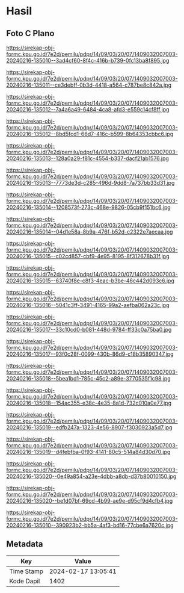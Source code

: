 # Hasil

## Foto C Plano

https://sirekap-obj-formc.kpu.go.id/7e2d/pemilu/pdpr/14/09/03/20/07/1409032007003-20240216-135010--3ad4cf60-8f4c-416b-b739-0fc13ba8f895.jpg

https://sirekap-obj-formc.kpu.go.id/7e2d/pemilu/pdpr/14/09/03/20/07/1409032007003-20240216-135011--ce3debff-0b3d-4418-a564-c787be8c842a.jpg

https://sirekap-obj-formc.kpu.go.id/7e2d/pemilu/pdpr/14/09/03/20/07/1409032007003-20240216-135012--7a4a6a49-6484-4ca8-afd3-e559c14cf8ff.jpg

https://sirekap-obj-formc.kpu.go.id/7e2d/pemilu/pdpr/14/09/03/20/07/1409032007003-20240216-135012--8bd5fcd1-66d7-416c-b599-8b64353cbbc6.jpg

https://sirekap-obj-formc.kpu.go.id/7e2d/pemilu/pdpr/14/09/03/20/07/1409032007003-20240216-135013--128a0a29-f81c-4554-b337-dacf21ab1576.jpg

https://sirekap-obj-formc.kpu.go.id/7e2d/pemilu/pdpr/14/09/03/20/07/1409032007003-20240216-135013--7773de3d-c285-496d-9dd8-7a737bb33d31.jpg

https://sirekap-obj-formc.kpu.go.id/7e2d/pemilu/pdpr/14/09/03/20/07/1409032007003-20240216-135014--1208573f-273c-468e-9826-05cb9f151bc6.jpg

https://sirekap-obj-formc.kpu.go.id/7e2d/pemilu/pdpr/14/09/03/20/07/1409032007003-20240216-135014--04d1e58a-8b9a-476f-b52d-c2322e7aecaa.jpg

https://sirekap-obj-formc.kpu.go.id/7e2d/pemilu/pdpr/14/09/03/20/07/1409032007003-20240216-135015--c02cd857-cbf9-4e95-8195-8f312678b31f.jpg

https://sirekap-obj-formc.kpu.go.id/7e2d/pemilu/pdpr/14/09/03/20/07/1409032007003-20240216-135015--63740f8e-c8f3-4eac-b3be-46c442d093c6.jpg

https://sirekap-obj-formc.kpu.go.id/7e2d/pemilu/pdpr/14/09/03/20/07/1409032007003-20240216-135016--5041c3ff-3491-4165-99a2-aefba062a23c.jpg

https://sirekap-obj-formc.kpu.go.id/7e2d/pemilu/pdpr/14/09/03/20/07/1409032007003-20240216-135017--33c10cd0-b081-448d-9784-ff33c0a75ba0.jpg

https://sirekap-obj-formc.kpu.go.id/7e2d/pemilu/pdpr/14/09/03/20/07/1409032007003-20240216-135017--93f0c28f-0099-430b-86d9-c18b35890347.jpg

https://sirekap-obj-formc.kpu.go.id/7e2d/pemilu/pdpr/14/09/03/20/07/1409032007003-20240216-135018--5bea1bd1-785c-45c2-a89e-3770535f1c98.jpg

https://sirekap-obj-formc.kpu.go.id/7e2d/pemilu/pdpr/14/09/03/20/07/1409032007003-20240216-135018--154ac355-e38c-4e35-8a1d-732c010a0e77.jpg

https://sirekap-obj-formc.kpu.go.id/7e2d/pemilu/pdpr/14/09/03/20/07/1409032007003-20240216-135019--edfb247a-1323-4e56-8907-f3030923a5d7.jpg

https://sirekap-obj-formc.kpu.go.id/7e2d/pemilu/pdpr/14/09/03/20/07/1409032007003-20240216-135019--d4febfba-0f93-4141-80c5-514a84d30d70.jpg

https://sirekap-obj-formc.kpu.go.id/7e2d/pemilu/pdpr/14/09/03/20/07/1409032007003-20240216-135020--0e49a854-a23e-4dbb-a8db-d37b80010150.jpg

https://sirekap-obj-formc.kpu.go.id/7e2d/pemilu/pdpr/14/09/03/20/07/1409032007003-20240216-135020--be1d07bf-69cd-4b99-ae9e-d95cf9d4cfb4.jpg

https://sirekap-obj-formc.kpu.go.id/7e2d/pemilu/pdpr/14/09/03/20/07/1409032007003-20240216-135010--390923b2-bb5a-4af3-bd16-77cbe6a7620c.jpg


## Metadata

| Key        | Value               |
| ---------- | ------------------- |
| Time Stamp | 2024-02-17 13:05:41 |
| Kode Dapil | 1402                |



